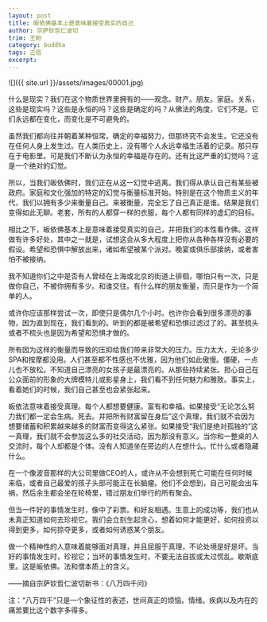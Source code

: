 ```yaml
---
layout: post
title: 皈依佛基本上是意味着接受真实的自己
author: 宗萨钦哲仁波切
trim: 王盼
category: buddha
tags: 正信
excerpt:
---
```


![]({{ site.url }}/assets/images/00001.jpg)

什么是现实？我们在这个物质世界里拥有的——观念。财产。朋友。家庭。关系，这些是现实吗？这些是永恒的吗？这些是确定的吗？从佛法的角度，它们不是。它们永远都在变化，而变化是不可避免的。

虽然我们都向往并朝着某种恒常。确定的幸福努力，但那终究不会发生。它还没有在任何人身上发生过。在人类历史上，没有哪个人永远幸福生活着的记录。那只存在于电影里。可是我们不断认为永恒的幸福是存在的。还有比这严重的幻觉吗？这是一个绝对的幻觉。

所以，当我们皈依佛时，我们正在从这一幻觉中逃离。我们得从承认自己有某些被政府。家庭和文化强加的特定的幻觉与衡量标准开始。特别是在这个物质主义的年代，我们以拥有多少来衡量自己。来被衡量，完全忘了自己真正是谁。结果是我们变得如此无聊。老套，所有的人都穿一样的衣服，每个人都有同样的虚幻的目标。

相比之下，皈依佛基本上是意味着接受真实的自己，并把我们的本性看作佛。这样做有许多好处，其中之一就是，试想这会从多大程度上把你从各种各样没有必要的假设。希望和恐惧中解放出来，诸如希望被某个派对。晚宴或俱乐部接纳，或者害怕不被接纳。

我不知道你们之中是否有人曾经在上海或北京的街道上徘徊，哪怕只有一次，只是做你自己，不被你拥有多少。和谁交往。有什么样的朋友衡量，而只是作为一个简单的人。

或许你应该那样尝试一次，即使只是偶尔几个小时。也许你会看到很多漂亮的事物，因为直到现在，我们看到的。听到的都是被希望和恐惧过滤过了的。甚至梳头或者不梳头也是因为希望和恐惧才做的。

所有因为这样的衡量而导致的压抑给我们带来非常大的压力。压力太大，无论多少SPA和按摩都没用。人们甚至都不性感也不优雅，因为他们如此傲慢。僵硬，一点儿也不放松。不知道自己漂亮的女孩子是最漂亮的。从那些持续紧张。担心自己在公众面前的形象的大牌模特儿或影星身上，我们看不到任何魅力和雅致。事实上，看着她们的时候，我们自己甚至也会紧张起来。

皈依法意味着接受真理。每个人都想要健康。富有和幸福。如果接受“无论怎么努力我们都一定会生病。死去。并把所有财富留在身后”这个真理，我们就不会因为想要储蓄和积累越来越多的财富而变得这么紧张。如果接受“我们是绝对孤独的”这一真理，我们就不会参加这么多的社交活动，因为那没有意义。当你和一整桌的人交流时，每个人却都是个体。没有人知道坐在旁边的人在想什么。忙什么或者隐藏什么。

在一个像波音那样的大公司里做CEO的人，或许从不会想到死亡可能在任何时候来临，或者自己最爱的孩子头部可能正在长脑瘤。他们不会想到，自己可能会出车祸，然后余生都会坐在轮椅里，错过朋友们举行的所有聚会。

但当一件好的事情发生时，像中了彩票。和好友相遇。生意上的成功等，我们也从未真正知道如何去珍视它。我们会立刻生起贪心，想着如何才能更好，如何投资以得到更多，如何掠夺更多，或者如何诱惑某个朋友。

做一个精神性的人意味着能够面对真理，并且屈服于真理，不论处境是好是坏。当好的事情发生时，珍视它；当坏的事情发生时，不要无法自拔或太过慌乱。歇斯底里。这是皈依佛。法和僧本质上的含义。

——摘自宗萨钦哲仁波切新书：《八万四千问》

注：“八万四千”只是一个象征性的表述，世间真正的烦恼。情绪。疾病以及内在的痛苦要比这个数字多得多。
